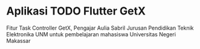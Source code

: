 # Aplikasi TODO Flutter GetX
Fitur Task Controller GetX, Pengajar Aulia Sabril
Jurusan Pendidikan Teknik Elektronika UNM untuk pembelajaran mahasiswa Universitas Negeri Makassar



